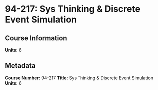 # 94-217: Sys Thinking & Discrete Event Simulation

## Course Information

**Units:** 6

## Metadata

**Course Number:** 94-217
**Title:** Sys Thinking & Discrete Event Simulation
**Units:** 6
